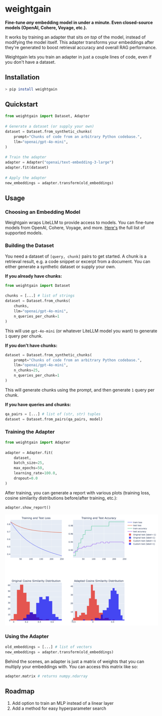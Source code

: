 # weightgain

**Fine-tune _any_ embedding model in under a minute. Even closed-source models (OpenAI, Cohere, Voyage, etc.).**

It works by training an adapter that sits _on top_ of the model, instead of modifying the model itself. This adapter transforms your embeddings after they're generated to boost retrieval accuracy and overall RAG performance.

Weightgain lets you train an adapter in just a couple lines of code, even if you don't have a dataset.

## Installation

```bash
> pip install weightgain
```

## Quickstart

```python
from weightgain import Dataset, Adapter

# Generate a dataset (or supply your own)
dataset = Dataset.from_synthetic_chunks(
    prompt="Chunks of code from an arbitrary Python codebase.",
    llm="openai/gpt-4o-mini",
)

# Train the adapter
adapter = Adapter("openai/text-embedding-3-large")
adapter.fit(dataset)

# Apply the adapter
new_embeddings = adapter.transform(old_embeddings)
```

## Usage

### Choosing an Embedding Model

Weightgain wraps LiteLLM to provide access to models. You can fine-tune models from OpenAI, Cohere, Voyage, and more. [Here's](https://docs.litellm.ai/docs/embedding/supported_embedding) the full list of supported models.

<!--TODO: You can also define your own-->

### Building the Dataset

You need a dataset of `[query, chunk]` pairs to get started. A chunk is a retrieval result, e.g. a code snippet or excerpt from a document. You can either generate a synthetic dataset or supply your own.

**If you already have chunks:**

```python
from weightgain import Dataset

chunks = [...] # list of strings
dataset = Dataset.from_chunks(
    chunks,
    llm="openai/gpt-4o-mini",
    n_queries_per_chunk=1
)
```

This will use `gpt-4o-mini` (or whatever LiteLLM model you want) to generate `1` query per chunk.

**If you don't have chunks:**

```python
dataset = Dataset.from_synthetic_chunks(
    prompt="Chunks of code from an arbitrary Python codebase.",
    llm="openai/gpt-4o-mini",
    n_chunks=25,
    n_queries_per_chunk=1
)
```

This will generate chunks using the prompt, and then generate `1` query per chunk.

**If you have queries and chunks:**

```python
qa_pairs = [...] # list of (str, str) tuples
dataset = Dataset.from_pairs(qa_pairs, model)
```

### Training the Adapter

```python
from weightgain import Adapter

adapter = Adapter.fit(
    dataset,
    batch_size=25,
    max_epochs=50,
    learning_rate=100.0,
    dropout=0.0
)
```

After training, you can generate a report with various plots (training loss, cosine similarity distributions before/after training, etc.):

```python
adapter.show_report()
```

![Example report](./report.png)

### Using the Adapter

```python
old_embeddings = [...] # list of vectors
new_embeddings = adapter.transform(old_embeddings)
```

Behind the scenes, an adapter is just a matrix of weights that you can multiply your embeddings with. You can access this matrix like so:

```python
adapter.matrix # returns numpy.ndarray
```

## Roadmap

1. Add option to train an MLP instead of a linear layer
2. Add a method for easy hyperparameter search
